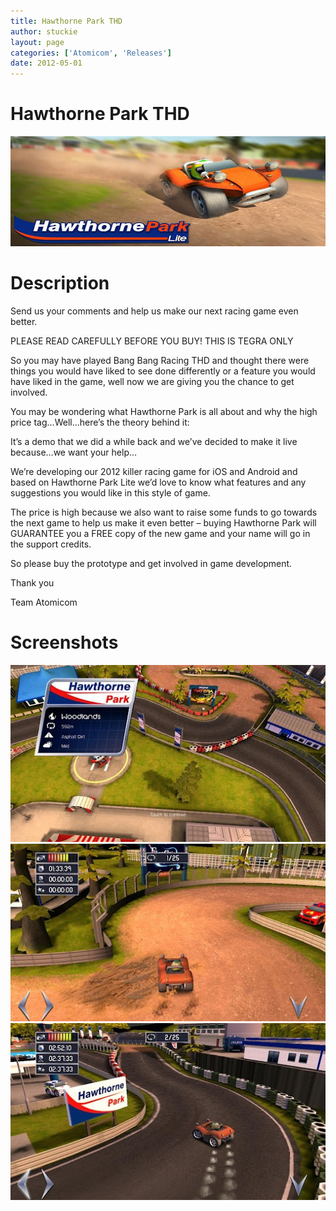 ```yaml
---
title: Hawthorne Park THD
author: stuckie
layout: page
categories: ['Atomicom', 'Releases']
date: 2012-05-01
---
```

# Hawthorne Park THD
![Hawthorne Park](logo.jpg)

# Description

Send us your comments and help us make our next racing game even better.

PLEASE READ CAREFULLY BEFORE YOU BUY! THIS IS TEGRA ONLY

So you may have played Bang Bang Racing THD and thought there were things you would have liked to see done differently or a feature you would have liked in the game, well now we are giving you the chance to get involved.

You may be wondering what Hawthorne Park is all about and why the high price tag&#8230;Well&#8230;here&#8217;s the theory behind it:

It&#8217;s a demo that we did a while back and we&#8217;ve decided to make it live because&#8230;we want your help&#8230;

We&#8217;re developing our 2012 killer racing game for iOS and Android and based on Hawthorne Park Lite we&#8217;d love to know what features and any suggestions you would like in this style of game.

The price is high because we also want to raise some funds to go towards the next game to help us make it even better &#8211; buying Hawthorne Park will GUARANTEE you a FREE copy of the new game and your name will go in the support credits.

So please buy the prototype and get involved in game development.

Thank you

Team Atomicom

# Screenshots
![Hawthorne Park](screenshot1.jpg)
![Hawthorne Park](screenshot2.jpg)
![Hawthorne Park](screenshot3.jpg)

